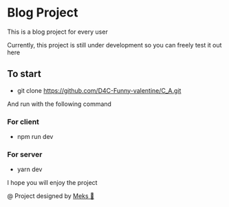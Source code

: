 # Blog Project

This is a blog project for every user

Currently, this project is still under development so you can freely test it out here

## To start

- git clone https://github.com/D4C-Funny-valentine/C_A.git

And run with the following command

### For client

- npm run dev

### For server

- yarn dev

I hope you will enjoy the project

@ Project designed by <a href="https://mekshq.com/" target="_blank">Meks 💬</a>
